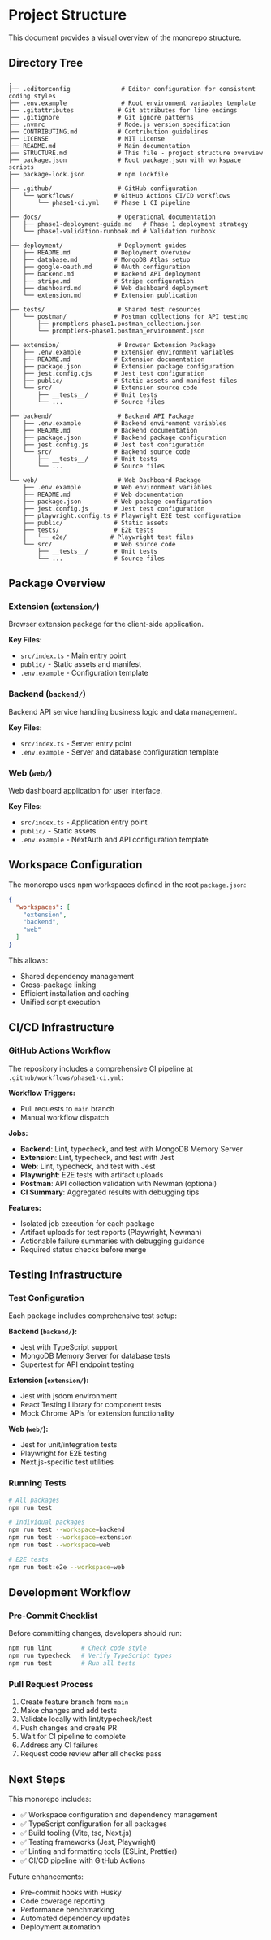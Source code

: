 # Project Structure

This document provides a visual overview of the monorepo structure.

## Directory Tree

```
.
├── .editorconfig              # Editor configuration for consistent coding styles
├── .env.example               # Root environment variables template
├── .gitattributes            # Git attributes for line endings
├── .gitignore                # Git ignore patterns
├── .nvmrc                    # Node.js version specification
├── CONTRIBUTING.md           # Contribution guidelines
├── LICENSE                   # MIT License
├── README.md                 # Main documentation
├── STRUCTURE.md              # This file - project structure overview
├── package.json              # Root package.json with workspace scripts
├── package-lock.json         # npm lockfile
│
├── .github/                  # GitHub configuration
│   └── workflows/           # GitHub Actions CI/CD workflows
│       └── phase1-ci.yml    # Phase 1 CI pipeline
│
├── docs/                     # Operational documentation
│   ├── phase1-deployment-guide.md   # Phase 1 deployment strategy
│   └── phase1-validation-runbook.md # Validation runbook
│
├── deployment/               # Deployment guides
│   ├── README.md            # Deployment overview
│   ├── database.md          # MongoDB Atlas setup
│   ├── google-oauth.md      # OAuth configuration
│   ├── backend.md           # Backend API deployment
│   ├── stripe.md            # Stripe configuration
│   ├── dashboard.md         # Web dashboard deployment
│   └── extension.md         # Extension publication
│
├── tests/                    # Shared test resources
│   └── postman/             # Postman collections for API testing
│       ├── promptlens-phase1.postman_collection.json
│       └── promptlens-phase1.postman_environment.json
│
├── extension/                # Browser Extension Package
│   ├── .env.example         # Extension environment variables
│   ├── README.md            # Extension documentation
│   ├── package.json         # Extension package configuration
│   ├── jest.config.cjs      # Jest test configuration
│   ├── public/              # Static assets and manifest files
│   └── src/                 # Extension source code
│       ├── __tests__/       # Unit tests
│       └── ...              # Source files
│
├── backend/                  # Backend API Package
│   ├── .env.example         # Backend environment variables
│   ├── README.md            # Backend documentation
│   ├── package.json         # Backend package configuration
│   ├── jest.config.js       # Jest test configuration
│   └── src/                 # Backend source code
│       ├── __tests__/       # Unit tests
│       └── ...              # Source files
│
└── web/                      # Web Dashboard Package
    ├── .env.example         # Web environment variables
    ├── README.md            # Web documentation
    ├── package.json         # Web package configuration
    ├── jest.config.js       # Jest test configuration
    ├── playwright.config.ts # Playwright E2E test configuration
    ├── public/              # Static assets
    ├── tests/               # E2E tests
    │   └── e2e/            # Playwright test files
    └── src/                 # Web source code
        ├── __tests__/       # Unit tests
        └── ...              # Source files
```

## Package Overview

### Extension (`extension/`)
Browser extension package for the client-side application.

**Key Files:**
- `src/index.ts` - Main entry point
- `public/` - Static assets and manifest
- `.env.example` - Configuration template

### Backend (`backend/`)
Backend API service handling business logic and data management.

**Key Files:**
- `src/index.ts` - Server entry point
- `.env.example` - Server and database configuration template

### Web (`web/`)
Web dashboard application for user interface.

**Key Files:**
- `src/index.ts` - Application entry point
- `public/` - Static assets
- `.env.example` - NextAuth and API configuration template

## Workspace Configuration

The monorepo uses npm workspaces defined in the root `package.json`:

```json
{
  "workspaces": [
    "extension",
    "backend",
    "web"
  ]
}
```

This allows:
- Shared dependency management
- Cross-package linking
- Efficient installation and caching
- Unified script execution

## CI/CD Infrastructure

### GitHub Actions Workflow

The repository includes a comprehensive CI pipeline at `.github/workflows/phase1-ci.yml`:

**Workflow Triggers:**
- Pull requests to `main` branch
- Manual workflow dispatch

**Jobs:**
- **Backend**: Lint, typecheck, and test with MongoDB Memory Server
- **Extension**: Lint, typecheck, and test with Jest
- **Web**: Lint, typecheck, and test with Jest
- **Playwright**: E2E tests with artifact uploads
- **Postman**: API collection validation with Newman (optional)
- **CI Summary**: Aggregated results with debugging tips

**Features:**
- Isolated job execution for each package
- Artifact uploads for test reports (Playwright, Newman)
- Actionable failure summaries with debugging guidance
- Required status checks before merge

## Testing Infrastructure

### Test Configuration

Each package includes comprehensive test setup:

**Backend (`backend/`):**
- Jest with TypeScript support
- MongoDB Memory Server for database tests
- Supertest for API endpoint testing

**Extension (`extension/`):**
- Jest with jsdom environment
- React Testing Library for component tests
- Mock Chrome APIs for extension functionality

**Web (`web/`):**
- Jest for unit/integration tests
- Playwright for E2E testing
- Next.js-specific test utilities

### Running Tests

```bash
# All packages
npm run test

# Individual packages
npm run test --workspace=backend
npm run test --workspace=extension
npm run test --workspace=web

# E2E tests
npm run test:e2e --workspace=web
```

## Development Workflow

### Pre-Commit Checklist

Before committing changes, developers should run:

```bash
npm run lint        # Check code style
npm run typecheck   # Verify TypeScript types
npm run test        # Run all tests
```

### Pull Request Process

1. Create feature branch from `main`
2. Make changes and add tests
3. Validate locally with lint/typecheck/test
4. Push changes and create PR
5. Wait for CI pipeline to complete
6. Address any CI failures
7. Request code review after all checks pass

## Next Steps

This monorepo includes:
- ✅ Workspace configuration and dependency management
- ✅ TypeScript configuration for all packages
- ✅ Build tooling (Vite, tsc, Next.js)
- ✅ Testing frameworks (Jest, Playwright)
- ✅ Linting and formatting tools (ESLint, Prettier)
- ✅ CI/CD pipeline with GitHub Actions

Future enhancements:
- Pre-commit hooks with Husky
- Code coverage reporting
- Performance benchmarking
- Automated dependency updates
- Deployment automation
